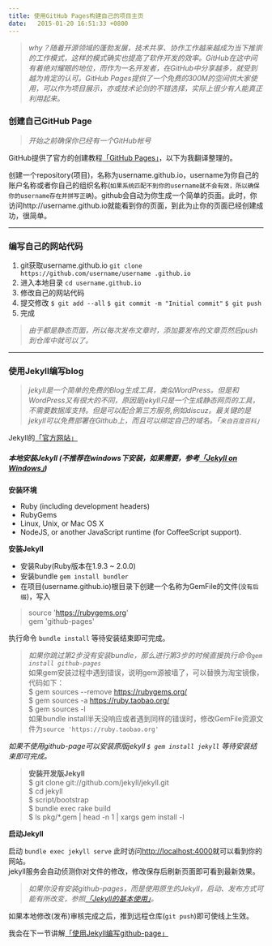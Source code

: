 ```yaml
---
title: 使用GitHub Pages构建自己的项目主页
date:   2015-01-20 16:51:33 +0800
---
```


> *why？随着开源领域的蓬勃发展，技术共享、协作工作越来越成为当下推崇的工作模式，这样的模式确实也提高了软件开发的效率。GitHub在这中间有着绝对耀眼的地位，而作为一名开发者，在GitHub中分享越多，就受到越为肯定的认可。GitHub Pages提供了一个免费的300M的空间供大家使用，可以作为项目展示，亦或技术论剑的不错选择，实际上很少有人能真正利用起来。*

### 创建自己GitHub Page

> *开始之前确保你已经有一个GitHub帐号*

GitHub提供了官方的创建教程[「GitHub Pages」](https://pages.github.com)，以下为我翻译整理的。

创建一个repository(项目)，名称为username.github.io，username为你自己的账户名称或者你自己的组织名称(```如果系统匹配不到你的username就不会有效，所以确保你的username存在并拼写正确```)。github会自动为你生成一个简单的页面。此时，你访问http://username.github.io就能看到你的页面，到此为止你的页面已经创建成功，很简单。

---

### 编写自己的网站代码

1. git获取username.github.io ```git clone https://github.com/username/username .github.io```
2. 进入本地目录 ```cd username.github.io```
3. 修改自己的网站代码
4. 提交修改 ```$ git add --all``` ```$ git commit -m "Initial commit"``` ```$ git push```
5. 完成

> *由于都是静态页面，所以每次发布文章时，添加要发布的文章页然后push到仓库中就可以了。*

---

### 使用Jekyll编写blog

> *jekyll是一个简单的免费的Blog生成工具，类似WordPress。但是和WordPress又有很大的不同，原因是jekyll只是一个生成静态网页的工具，不需要数据库支持。但是可以配合第三方服务,例如discuz。最关键的是jekyll可以免费部署在Github上，而且可以绑定自己的域名。「```来自百度百科```」*

Jekyll的[「官方网站」](http://jekyllrb.com)

##### 本地安装Jekyll (不推荐在windows下安装，如果需要，参考[「Jekyll on Windows」](http://jekyll-windows.juthilo.com/))

**安装环境**

- Ruby (including development headers)
- RubyGems
- Linux, Unix, or Mac OS X
- NodeJS, or another JavaScript runtime (for CoffeeScript support).

**安装Jekyll**

- 安装Ruby(Ruby版本在1.9.3 ~ 2.0.0)
- 安装bundle ```gem install bundler```
- 在项目(username.github.io)根目录下创建一个名称为GemFile的文件(```没有后缀```)，写入  
> source 'https://rubygems.org'  
  gem 'github-pages' 

  执行命令 ```bundle install``` 等待安装结束即可完成。

> *如果你跳过第2步没有安装bundle，那么进行第3步的时候直接执行命令```gem install github-pages```*  
如果gem安装过程中遇到错误，说明gem源被墙了，可以替换为淘宝镜像，代码如下：  
$ gem sources --remove https://rubygems.org/  
$ gem sources -a https://ruby.taobao.org/  
$ gem sources -l  
如果bundle install半天没响应或者遇到同样的错误时，修改GemFile资源文件为```source 'https://ruby.taobao.org'```

*如果不使用github-page可以安装原版jekyll ```$ gem install jekyll``` 等待安装结束即可完成。*  

> **安装开发版Jekyll**   
$ git clone git://github.com/jekyll/jekyll.git  
$ cd jekyll  
$ script/bootstrap  
$ bundle exec rake build  
$ ls pkg/*.gem | head -n 1 | xargs gem install -l  

**启动Jekyll**

启动 ```bundle exec jekyll serve``` 此时访问[http://localhost:4000](http://localhost:4000)就可以看到你的网站。  
jekyll服务会自动侦测你对文件的修改，修改保存后刷新页面即可看到最新效果。

> *如果你没有安装github-pages，而是使用原生的Jekyll，启动、发布方式可能有所改变，参照[「Jekyll的基本使用」](http://jekyllrb.com/docs/usage/)。*

如果本地修改(发布)审核完成之后，推到远程仓库(```git push```)即可使线上生效。

我会在下一节讲解[「使用Jekyll编写github-page」](http://tech.yaozong.wang/2015/01/21/使用jekyll编写github-page详解.html)





